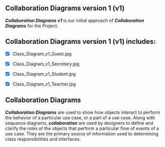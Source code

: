 ## Collaboration Diagrams version 1 (v1)
**_Collaboration Diagrams v1_** is our initial approach of **_Collaboration Diagrams_** for the Project.

## Collaboration Diagrams version 1 (v1) includes:
- [x] Class_Diagram_v1_Guest.jpg
- [x] Class_Diagram_v1_Secretary.jpg
- [x] Class_Diagram_v1_Student.jpg
- [x] Class_Diagram_v1_Teacher.jpg


## Collaboration Diagrams 
**_Collaboration Diagrams_** are used to show how objects interact to perform the behavior of a particular use case, or a part of a use case. Along with sequence diagrams, **_collaboration_** are used by designers to define and clarify the roles of the objects that perform a particular flow of events of a use case.  They are the primary source of information used to determining class responsibilities and interfaces.
